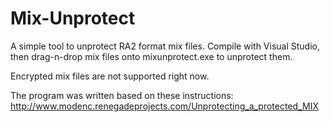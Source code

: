 Mix-Unprotect
============
A simple tool to unprotect RA2 format mix files. Compile with Visual Studio, then drag-n-drop mix files onto mixunprotect.exe to unprotect them. 

Encrypted mix files are not supported right now.

The program was written based on these instructions:
http://www.modenc.renegadeprojects.com/Unprotecting_a_protected_MIX
